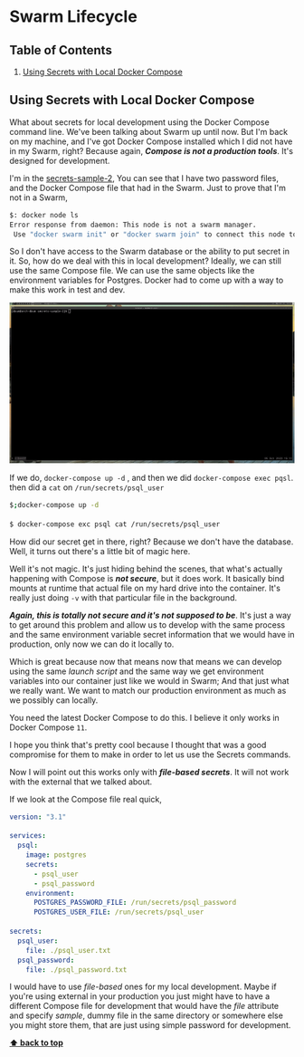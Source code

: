 # Swarm Lifecycle

## Table of Contents
1. [Using Secrets with Local Docker Compose](#using-secrets-with-local-docker-compose)


## Using Secrets with Local Docker Compose

What about secrets for local development using the Docker Compose command line.
We've been talking about Swarm up until now. But I'm back on my machine, and
I've got Docker Compose installed which I did not have in my Swarm, right?
Because again, **_Compose is not a production tools_**. It's designed for
development.

I'm in the [secrets-sample-2](./secrets-sample-2), You can see that I have two
password files, and the Docker Compose file that had in the Swarm. Just to prove
that I'm not in a Swarm,

```bash
$: docker node ls
Error response from daemon: This node is not a swarm manager.
 Use "docker swarm init" or "docker swarm join" to connect this node to swarm and try again.
```

So I don't have access to the Swarm database or the ability to put secret in it.
So, how do we deal with this in local development? Ideally, we can still use the
same Compose file. We can use the same objects like the environment variables
for Postgres. Docker had to come up with a way to make this work in test and
dev.
<br/>

![chapter-9-1.gif](./images/gif/chapter-9-1.gif "Secrets with compose local simulated secrets")
<br/>

If we do, `docker-compose up -d` , and then we did `docker-compose exec pqsl`.
then did a `cat` on `/run/secrets/psql_user`

```bash
$;docker-compose up -d

$ docker-compose exc psql cat /run/secrets/psql_user
```

How did our secret get in there, right? Because we don't have the database.
Well, it turns out there's a little bit of magic here.

Well it's not magic. It's just hiding behind the scenes, that what's actually
happening with Compose is **_not secure_**, but it does work. It basically bind
mounts at runtime that actual file on my hard drive into the container. It's
really just doing `-v` with that particular file in the background.

**_Again, this is totally not secure and it's not supposed to be_**. It's just
a way to get around this problem and allow us to develop with the same process
and the same environment variable secret information that we would have in
production, only now we can do it locally to.

Which is great because now that means now that means we can develop using the
same _launch script_ and the same way we get environment variables into our
container just like we would in Swarm; And that just what we really want. We
want to match our production environment as much as we possibly can locally.

You need the latest Docker Compose to do this. I believe it only works in Docker
Compose `11`.

I hope you think that's pretty cool because I thought that was a good compromise
for them to make in order to let us use the Secrets commands.

Now I will point out this works only with **_file-based secrets_**. It will not
work with the external that we talked about.

If we look at the Compose file real quick,

```yaml
version: "3.1"

services:
  psql:
    image: postgres
    secrets:
      - psql_user
      - psql_password
    environment:
      POSTGRES_PASSWORD_FILE: /run/secrets/psql_password
      POSTGRES_USER_FILE: /run/secrets/psql_user

secrets:
  psql_user:
    file: ./psql_user.txt
  psql_password:
    file: ./psql_password.txt
```

I would have to use _file-based_ ones for my local development. Maybe if you're
using external in your production you just might have to have a different
Compose file for development that would have the _file_ attribute and specify
_sample_, dummy file in the same directory or somewhere else you might store
them, that are just using simple password for development.









**[⬆ back to top](#table-of-contents)**
<br/>
<br/>
